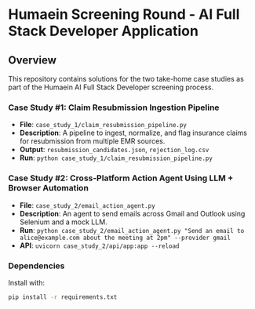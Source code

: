 # Humaein Screening Round - AI Full Stack Developer Application

## Overview
This repository contains solutions for the two take-home case studies as part of the Humaein AI Full Stack Developer screening process.

### Case Study #1: Claim Resubmission Ingestion Pipeline
- **File**: `case_study_1/claim_resubmission_pipeline.py`
- **Description**: A pipeline to ingest, normalize, and flag insurance claims for resubmission from multiple EMR sources.
- **Output**: `resubmission_candidates.json`, `rejection_log.csv`
- **Run**: `python case_study_1/claim_resubmission_pipeline.py`

### Case Study #2: Cross-Platform Action Agent Using LLM + Browser Automation
- **File**: `case_study_2/email_action_agent.py`
- **Description**: An agent to send emails across Gmail and Outlook using Selenium and a mock LLM.
- **Run**: `python case_study_2/email_action_agent.py "Send an email to alice@example.com about the meeting at 2pm" --provider gmail`
- **API**: `uvicorn case_study_2/api/app:app --reload`

### Dependencies
Install with:
```bash
pip install -r requirements.txt